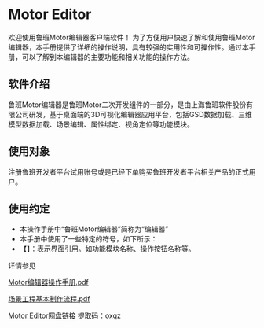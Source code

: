 # Motor Editor
欢迎使用鲁班Motor编辑器客户端软件！
为了方便用户快速了解和使用鲁班Motor编辑器，本手册提供了详细的操作说明，具有较强的实用性和可操作性。通过本手册，可以了解到本编辑器的主要功能和相关功能的操作方法。
## 软件介绍
鲁班Motor编辑器是鲁班Motor二次开发组件的一部分，是由上海鲁班软件股份有限公司研发，基于桌面端的3D可视化编辑器应用平台，包括GSD数据加载、三维模型数据加载、场景编辑、属性绑定、视角定位等功能模块。
## 使用对象
注册鲁班开发者平台试用账号或是已经下单购买鲁班开发者平台相关产品的正式用户。
## 使用约定
- 本操作手册中“鲁班Motor编辑器”简称为“编辑器”
- 本手册中使用了一些特定的符号，如下所示：
- 【】：表示界面引用。如功能模块名称、操作按钮名称等。


详情参见 

[Motor编辑器操作手册.pdf](./Motor编辑器操作手册.pdf) 

[场景工程基本制作流程.pdf](./示例资源/场景工程基本制作流程.pdf)

[Motor Editor网盘链接](https://pan.baidu.com/s/1INoR87W04iAaYsE4dUGlWg) 提取码：oxqz 
